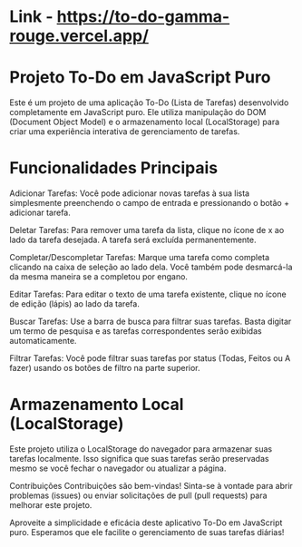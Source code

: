 # Link - https://to-do-gamma-rouge.vercel.app/

# Projeto To-Do em JavaScript Puro

Este é um projeto de uma aplicação To-Do (Lista de Tarefas) desenvolvido completamente em JavaScript puro. Ele utiliza manipulação do DOM (Document Object Model) e o armazenamento local (LocalStorage) para criar uma experiência interativa de gerenciamento de tarefas.

# Funcionalidades Principais

Adicionar Tarefas: Você pode adicionar novas tarefas à sua lista simplesmente preenchendo o campo de entrada e pressionando o botão + adicionar tarefa.

Deletar Tarefas: Para remover uma tarefa da lista, clique no ícone de x ao lado da tarefa desejada. A tarefa será excluída permanentemente.

Completar/Descompletar Tarefas: Marque uma tarefa como completa clicando na caixa de seleção ao lado dela. Você também pode desmarcá-la da mesma maneira se a completou por engano.

Editar Tarefas: Para editar o texto de uma tarefa existente, clique no ícone de edição (lápis) ao lado da tarefa.

Buscar Tarefas: Use a barra de busca para filtrar suas tarefas. Basta digitar um termo de pesquisa e as tarefas correspondentes serão exibidas automaticamente.

Filtrar Tarefas: Você pode filtrar suas tarefas por status (Todas, Feitos ou A fazer) usando os botões de filtro na parte superior.


# Armazenamento Local (LocalStorage)

Este projeto utiliza o LocalStorage do navegador para armazenar suas tarefas localmente. Isso significa que suas tarefas serão preservadas mesmo se você fechar o navegador ou atualizar a página.

Contribuições
Contribuições são bem-vindas! Sinta-se à vontade para abrir problemas (issues) ou enviar solicitações de pull (pull requests) para melhorar este projeto.

Aproveite a simplicidade e eficácia deste aplicativo To-Do em JavaScript puro. Esperamos que ele facilite o gerenciamento de suas tarefas diárias!
